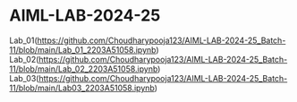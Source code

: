 # AIML-LAB-2024-25
Lab_01(https://github.com/Choudharypooja123/AIML-LAB-2024-25_Batch-11/blob/main/Lab_01_2203A51058.ipynb)
Lab_02(https://github.com/Choudharypooja123/AIML-LAB-2024-25_Batch-11/blob/main/Lab_02_2203A51058.ipynb)
Lab_03(https://github.com/Choudharypooja123/AIML-LAB-2024-25_Batch-11/blob/main/Lab03_2203A51058.ipynb)
